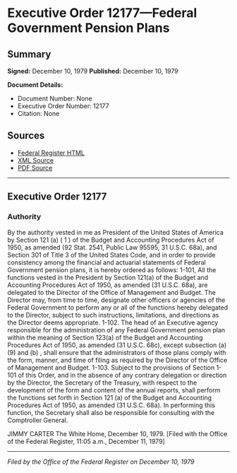 # Executive Order 12177—Federal Government Pension Plans

## Summary

**Signed:** December 10, 1979
**Published:** December 10, 1979

**Document Details:**
- Document Number: None
- Executive Order Number: 12177
- Citation: None

## Sources
- [Federal Register HTML](https://www.presidency.ucsb.edu/documents/executive-order-12177-federal-government-pension-plans)
- [XML Source](None)
- [PDF Source](None)

---

## Executive Order 12177

### Authority

By the authority vested in me as President of the United States of America by Section 121 (a) ( 1 ) of the Budget and Accounting Procedures Act of 1950, as amended (92 Stat. 2541, Public Law 95595, 31 U.S.C. 68a), and Section 301 of Title 3 of the United States Code, and in order to provide consistency among the financial and actuarial statements of Federal Government pension plans, it is hereby ordered as follows:
1-101, All the functions vested in the President by Section 121(a) of the Budget and Accounting Procedures Act of 1950, as amended (31 U.S.C. 68a), are delegated to the Director of the Office of Management and Budget. The Director may, from time to time, designate other officers or agencies of the Federal Government to perform any or all of the functions hereby delegated to the Director, subject to such instructions, limitations, and directions as the Director deems appropriate.
1-102. The head of an Executive agency responsible for the administration of any Federal Government pension plan within the meaning of Section 123(a) of the Budget and Accounting Procedures Act of 1950, as amended (31 U.S.C. 68c), except subsection (a) (9) and (b) , shall ensure that the administrators of those plans comply with the form, manner, and time of filing as required by the Director of the Office of Management and Budget.
1-103. Subject to the provisions of Section 1-101 of this Order, and in the absence of any contrary delegation or direction by the Director, the Secretary of the Treasury, with respect to the development of the form and content of the annual reports, shall perform the functions set forth in Section 121 (a) of the Budget and Accounting Procedures Act of 1950, as amended (31 U.S.C. 68a). In performing this function, the Secretary shall also be responsible for consulting with the Comptroller General.

JIMMY CARTER
The White Home,
December 10, 1979.
[Filed with the Office of the Federal Register, 11:05 a.m., December 11, 1979]

---

*Filed by the Office of the Federal Register on December 10, 1979*
